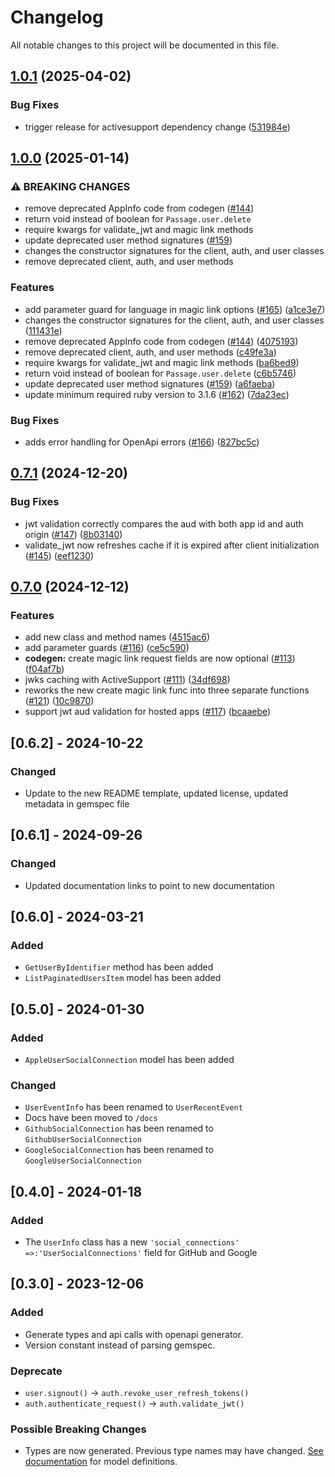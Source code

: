 # Changelog

All notable changes to this project will be documented in this file.

## [1.0.1](https://github.com/passageidentity/passage-ruby/compare/v1.0.0...v1.0.1) (2025-04-02)


### Bug Fixes

* trigger release for activesupport dependency change ([531984e](https://github.com/passageidentity/passage-ruby/commit/531984e85fb9385587c7ee31273a2b465124cdec))

## [1.0.0](https://github.com/passageidentity/passage-ruby/compare/v0.7.1...v1.0.0) (2025-01-14)


### ⚠ BREAKING CHANGES

* remove deprecated AppInfo code from codegen ([#144](https://github.com/passageidentity/passage-ruby/issues/144))
* return void instead of boolean for `Passage.user.delete`
* require kwargs for validate_jwt and magic link methods
* update deprecated user method signatures ([#159](https://github.com/passageidentity/passage-ruby/issues/159))
* changes the constructor signatures for the client, auth, and user classes
* remove deprecated client, auth, and user methods

### Features

* add parameter guard for language in magic link options ([#165](https://github.com/passageidentity/passage-ruby/issues/165)) ([a1ce3e7](https://github.com/passageidentity/passage-ruby/commit/a1ce3e72409d7602db9b0ec5619a82fe022e4448))
* changes the constructor signatures for the client, auth, and user classes ([111431e](https://github.com/passageidentity/passage-ruby/commit/111431ee28195c9589663baa70cdbe9b928dc2ee))
* remove deprecated AppInfo code from codegen ([#144](https://github.com/passageidentity/passage-ruby/issues/144)) ([4075193](https://github.com/passageidentity/passage-ruby/commit/4075193242dceaa46c882e5fe23aec9edc8027c9))
* remove deprecated client, auth, and user methods ([c49fe3a](https://github.com/passageidentity/passage-ruby/commit/c49fe3aa25080eb18b8d0b918a2ca2d51c6088fe))
* require kwargs for validate_jwt and magic link methods ([ba6bed9](https://github.com/passageidentity/passage-ruby/commit/ba6bed999064d03e2cd404c38643ef0c3317e6c2))
* return void instead of boolean for `Passage.user.delete` ([c6b5746](https://github.com/passageidentity/passage-ruby/commit/c6b5746506a8758c7d41a6fef0b204e35663ba9a))
* update deprecated user method signatures ([#159](https://github.com/passageidentity/passage-ruby/issues/159)) ([a6faeba](https://github.com/passageidentity/passage-ruby/commit/a6faeba292675a6f4340cbd9b245bbc037b8e5f5))
* update minimum required ruby version to 3.1.6 ([#162](https://github.com/passageidentity/passage-ruby/issues/162)) ([7da23ec](https://github.com/passageidentity/passage-ruby/commit/7da23ecc852106ee2b9fcaa2d5bb7fb1897d07f1))


### Bug Fixes

* adds error handling for OpenApi errors ([#166](https://github.com/passageidentity/passage-ruby/issues/166)) ([827bc5c](https://github.com/passageidentity/passage-ruby/commit/827bc5ceefab5270d76073879ead423fce88bb8b))

## [0.7.1](https://github.com/passageidentity/passage-ruby/compare/v0.7.0...v0.7.1) (2024-12-20)


### Bug Fixes

* jwt validation correctly compares the aud with both app id and auth origin ([#147](https://github.com/passageidentity/passage-ruby/issues/147)) ([8b03140](https://github.com/passageidentity/passage-ruby/commit/8b031405acb9905479f3a65c836083b845f8113e))
* validate_jwt now refreshes cache if it is expired after client initialization ([#145](https://github.com/passageidentity/passage-ruby/issues/145)) ([eef1230](https://github.com/passageidentity/passage-ruby/commit/eef1230285af8e3c9d1f1eedfdc1332575e98ee3))

## [0.7.0](https://github.com/passageidentity/passage-ruby/compare/v0.6.2...v0.7.0) (2024-12-12)


### Features

* add new class and method names ([4515ac6](https://github.com/passageidentity/passage-ruby/commit/4515ac647530d193450939e4d727c146c7c970b5))
* add parameter guards ([#116](https://github.com/passageidentity/passage-ruby/issues/116)) ([ce5c590](https://github.com/passageidentity/passage-ruby/commit/ce5c59064f1f223c34121acf1b8c8f99cba4acc2))
* **codegen:** create magic link request fields are now optional ([#113](https://github.com/passageidentity/passage-ruby/issues/113)) ([f04af7b](https://github.com/passageidentity/passage-ruby/commit/f04af7bef874db3aba57c1541cc27210313da997))
* jwks caching with ActiveSupport ([#111](https://github.com/passageidentity/passage-ruby/issues/111)) ([34df698](https://github.com/passageidentity/passage-ruby/commit/34df6989e0f793e8a1cf7b81576ebaf3a2c84f98))
* reworks the new create magic link func into three separate functions ([#121](https://github.com/passageidentity/passage-ruby/issues/121)) ([10c9870](https://github.com/passageidentity/passage-ruby/commit/10c98703a8beda1380fae88bb930a4eb3ed5765b))
* support jwt aud validation for hosted apps ([#117](https://github.com/passageidentity/passage-ruby/issues/117)) ([bcaaebe](https://github.com/passageidentity/passage-ruby/commit/bcaaebe987d9e94d6c79a86261db8e56156b91dc))

## [0.6.2] - 2024-10-22

### Changed

- Update to the new README template, updated license, updated metadata in gemspec file

## [0.6.1] - 2024-09-26

### Changed

- Updated documentation links to point to new documentation

## [0.6.0] - 2024-03-21

### Added

- `GetUserByIdentifier` method has been added
- `ListPaginatedUsersItem` model has been added

## [0.5.0] - 2024-01-30

### Added

- `AppleUserSocialConnection` model has been added

### Changed

- `UserEventInfo` has been renamed to `UserRecentEvent`
- Docs have been moved to `/docs`
- `GithubSocialConnection` has been renamed to `GithubUserSocialConnection`
- `GoogleSocialConnection` has been renamed to `GoogleUserSocialConnection`

## [0.4.0] - 2024-01-18

### Added

- The `UserInfo` class has a new `'social_connections' =>:'UserSocialConnections'` field for GitHub and Google

## [0.3.0] - 2023-12-06

### Added

- Generate types and api calls with openapi generator.
- Version constant instead of parsing gemspec.

### Deprecate

- `user.signout()` -> `auth.revoke_user_refresh_tokens()`
- `auth.authenticate_request()` -> `auth.validate_jwt()`

### Possible Breaking Changes

- Types are now generated. Previous type names may have changed. [See documentation](https://github.com/passageidentity/passage-ruby/tree/main/docs/generated) for model definitions.
